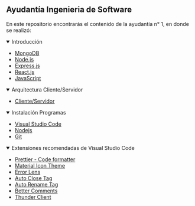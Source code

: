 ## Ayudantía Ingenieria de Software

En este repositorio encontrarás el contenido de la ayudantía n° 1, en donde se realizó:

<details open>
<summary>Introducción</summary>

- [MongoDB](./Introduccion/MongoDB.md)
- [Node.js](./Introduccion/Nodejs.md)
- [Express.js](./Introduccion/Expressjs.md)
- [React.js](./Introduccion/Reactjs.md)
- [JavaScript](./Introduccion/JavaScript.md)

</details>

<details open>
<summary>Arquitectura Cliente/Servidor</summary>

- [Cliente/Servidor](./Arquitectura%20Cliente-Servidor/Cliente-Servidor.md)

</details>

<details open>
<summary>Instalación Programas</summary>

- [Visual Studio Code](./Instalacion%20Programas/Visual%20Studio%20Code.md)
- [Nodejs](./Instalacion%20Programas/Nodejs.md)
- [Git](./Instalacion%20Programas/Git.md)

</details>

<details open>
<summary>Extensiones recomendadas de Visual Studio Code</summary>

- [Prettier - Code formatter](./Extensiones%20recomendadas/Prettier%20-%20Code%20formatter.md)
- [Material Icon Theme](./Extensiones%20recomendadas/Material%20Icon%20Theme.md)
- [Error Lens](./Extensiones%20recomendadas/Error%20Lens.md)
- [Auto Close Tag](./Extensiones%20recomendadas/Auto%20Close%20Tag.md)
- [Auto Rename Tag](./Extensiones%20recomendadas/Auto%20Rename%20Tag.md)
- [Better Comments](./Extensiones%20recomendadas/Better%20Comments.md)
- [Thunder Client](./Extensiones%20recomendadas/Thunder%20Client.md)

</details>